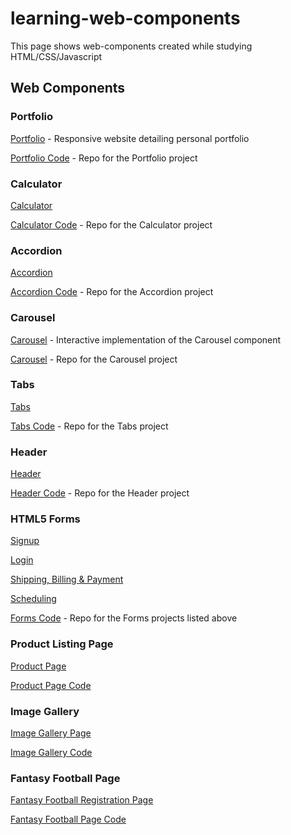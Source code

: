 # learning-web-components

This page shows web-components created while studying HTML/CSS/Javascript

## Web Components

### Portfolio
[Portfolio](https://plosty.github.io/learning-web-components/portfolio/portfolio.html) - Responsive website detailing personal portfolio

[Portfolio Code](https://github.com/plosty/learning-web-components/tree/master/portfolio/) - Repo for the Portfolio project


### Calculator
[Calculator](https://plosty.github.io/learning-web-components/calculator/calculator.html)

[Calculator Code](https://github.com/plosty/learning-web-components/tree/master/calculator/) - Repo for the Calculator project

### Accordion
[Accordion](https://plosty.github.io/learning-web-components/accordion/accordion.html)

[Accordion Code](https://github.com/plosty/learning-web-components/tree/master/accordion/) - Repo for the Accordion project

### Carousel

[Carousel](https://plosty.github.io/learning-web-components/carousel/carousel.html) - Interactive implementation of the Carousel component

[Carousel](https://github.com/plosty/learning-web-components/tree/master/carousel/) - Repo for the Carousel project

### Tabs
[Tabs](https://plosty.github.io/learning-web-components/tabs/tabs.html)

[Tabs Code](https://github.com/plosty/learning-web-components/tree/master/tabs/) - Repo for the Tabs project

### Header
[Header](https://plosty.github.io/learning-web-components/header/header.html)

[Header Code](https://github.com/plosty/learning-web-components/tree/master/header/) - Repo for the Header project

### HTML5 Forms
[Signup](https://plosty.github.io/learning-web-components/forms/signup.html)

[Login](https://plosty.github.io/learning-web-components/forms/login.html)

[Shipping, Billing & Payment](https://plosty.github.io/learning-web-components/forms/shipping-billing.html)

[Scheduling](https://plosty.github.io/learning-web-components/forms/scheduling.html)

[Forms Code](https://github.com/plosty/learning-web-components/tree/master/forms/) - Repo for the Forms projects listed above

### Product Listing Page

[Product Page](https://plosty.github.io/learning-web-components/product-page/product.html)

[Product Page Code](https://github.com/plosty/learning-web-components/tree/master/product-page/)

### Image Gallery

[Image Gallery Page](https://plosty.github.io/learning-web-components/gallery/gallery.html)

[Image Gallery Code](https://github.com/plosty/learning-web-components/tree/master/gallery/)


### Fantasy Football Page

[Fantasy Football Registration Page](https://plosty.github.io/learning-web-components/fantasy-football-league/registration.html)

[Fantasy Football Page Code](https://github.com/plosty/learning-web-components/tree/master/fantasy-football-league/)


